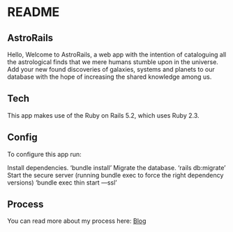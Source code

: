 # README

## AstroRails

Hello, Welcome to AstroRails, a web app with the intention of cataloguing all the astrological finds that we mere humans stumble upon in the universe. Add your new found discoveries of galaxies, systems and planets to our database with the hope of increasing the shared knowledge among us.

## Tech

This app makes use of the Ruby on Rails 5.2, which uses Ruby 2.3.

## Config

To configure this app run:

Install dependencies.
‘bundle install’
Migrate the database.
‘rails db:migrate’
Start the secure server (running bundle exec to force the right dependency versions)
‘bundle exec thin start —ssl’

## Process

You can read more about my process here:
[Blog](https://medium.com/@neilvseejoor/restful-routes-in-rails-8fc2b0d66dd6)
